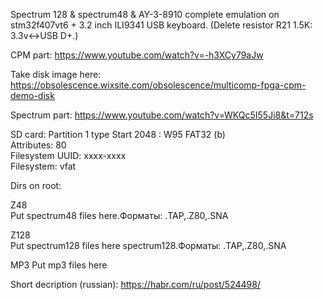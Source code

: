 
Spectrum 128 & spectrum48 & AY-3-8910 complete emulation on stm32f407vt6 + 3.2 inch ILI9341
USB keyboard. (Delete resistor R21 1.5K: 3.3v<->USB D+.)


CPM part:
https://www.youtube.com/watch?v=-h3XCy79aJw


Take disk image here:
https://obsolescence.wixsite.com/obsolescence/multicomp-fpga-cpm-demo-disk


Spectrum part:
https://www.youtube.com/watch?v=WKQc5I55Ji8&t=712s

SD card:
Partition 1 type Start 2048 : W95 FAT32 (b)     
      Attributes: 80                       
 Filesystem UUID: xxxx-xxxx   
      Filesystem: vfat  

Dirs on root:

Z48             
   Put spectrum48 files here.Форматы: .TAP,.Z80,.SNA


Z128           
   Put spectrum128 files here spectrum128.Форматы: .TAP,.Z80,.SNA

MP3
   Put mp3 files here
   
Short decription (russian):
https://habr.com/ru/post/524498/   

